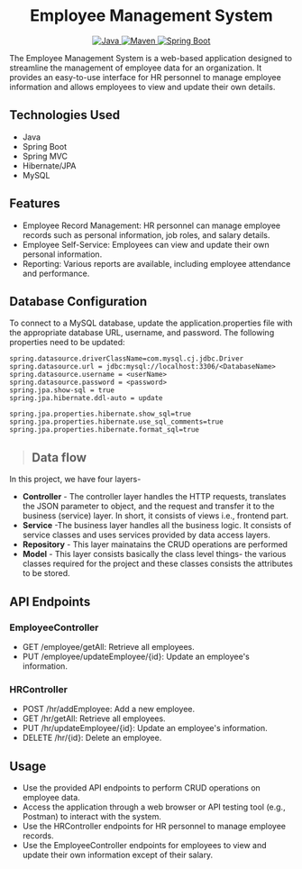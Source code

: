 
<h1 align = "center"> Employee Management System </h1>

<p align="center">
<a href="Java url">
    <img alt="Java" src="https://img.shields.io/badge/Java->=8-darkblue.svg" />
</a>
<a href="Maven url" >
    <img alt="Maven" src="https://img.shields.io/badge/maven-3.0.5-brightgreen.svg" />
</a>
<a href="Spring Boot url" >
    <img alt="Spring Boot" src="https://img.shields.io/badge/Spring Boot-3.0.6-brightgreen.svg" />
</a>
  </p>

  
The Employee Management System is a web-based application designed to streamline the management of employee data for an organization. It provides an easy-to-use interface for HR personnel to manage employee information and allows employees to view and update their own details.

## Technologies Used
* Java
* Spring Boot
* Spring MVC
* Hibernate/JPA
* MySQL

## Features
* Employee Record Management: HR personnel can manage employee records such as personal information, job roles, and salary details.
* Employee Self-Service: Employees can view and update their own personal information.
* Reporting: Various reports are available, including employee attendance and performance.

## Database Configuration
To connect to a MySQL database, update the application.properties file with the appropriate database URL, username, and password. The following properties need to be updated:
```
spring.datasource.driverClassName=com.mysql.cj.jdbc.Driver
spring.datasource.url = jdbc:mysql://localhost:3306/<DatabaseName>
spring.datasource.username = <userName>
spring.datasource.password = <password>
spring.jpa.show-sql = true
spring.jpa.hibernate.ddl-auto = update

spring.jpa.properties.hibernate.show_sql=true
spring.jpa.properties.hibernate.use_sql_comments=true
spring.jpa.properties.hibernate.format_sql=true

```

>## Data flow
In this project, we have four layers-
* **Controller** - The controller layer handles the HTTP requests, translates the JSON parameter to object, and  the request and transfer it to the business (service) layer. In short, it consists of views i.e., frontend part.
* **Service** -The business layer handles all the business logic. It consists of service classes and uses services provided by data access layers.
* **Repository** - This layer mainatains the CRUD operations are performed
* **Model** - This layer consists basically the class level things- the various classes required for the project and these classes consists the attributes to be stored.

## API Endpoints
### EmployeeController
* GET /employee/getAll: Retrieve all employees.
* PUT /employee/updateEmployee/{id}: Update an employee's information.
### HRController
* POST /hr/addEmployee: Add a new employee.
* GET /hr/getAll: Retrieve all employees.
* PUT /hr/updateEmployee/{id}: Update an employee's information.
* DELETE /hr/{id}: Delete an employee.

## Usage
* Use the provided API endpoints to perform CRUD operations on employee data.
* Access the application through a web browser or API testing tool (e.g., Postman) to interact with the system.
* Use the HRController endpoints for HR personnel to manage employee records.
* Use the EmployeeController endpoints for employees to view and update their own information except of their salary.
